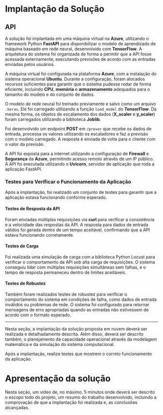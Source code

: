 # Implantação da Solução

## API

A solução foi implantada em uma máquina virtual na **Azure**, utilizando o framework Python **FastAPI** para disponibilizar o modelo de aprendizado de máquina baseado em rede neural, desenvolvido com **TensorFlow**. A arquitetura do sistema foi organizada de forma a permitir que a API fosse acessada externamente, executando previsões de acordo com as entradas enviadas pelos usuários.

A máquina virtual foi configurada na plataforma **Azure**, com a instalação do sistema operacional **Ubuntu**. Durante a configuração, foram alocados recursos suficientes para garantir que o sistema pudesse rodar de forma eficiente, incluindo **CPU**, **memória** e **armazenamento** adequados para o tamanho do modelo e do conjunto de dados.

O modelo de rede neural foi treinado previamente e salvo como um arquivo `.keras`. Ele foi carregado utilizando a função `load_model` do **TensorFlow**. Da mesma forma, os objetos de escalamento dos dados (**X_scaler** e **y_scaler**) foram carregados utilizando a biblioteca **Joblib**.

Foi desenvolvido um endpoint **POST** em `/prever` que recebe os dados de entrada, processa os valores utilizando os escaladores e faz a previsão com o modelo carregado. A resposta é enviada de volta para o cliente com o valor da previsão.

A API foi exposta para a internet utilizando a configuração de **Firewall** e **Segurança** da **Azure**, permitindo acesso remoto através de um IP público. A API foi executada utilizando o **Uvicorn**, servidor de aplicação que roda a aplicação FastAPI.

### Testes para Verificar o Funcionamento da Aplicação

Após a implantação, foi realizado um conjunto de testes para garantir que a aplicação estava funcionando conforme esperado.

#### Testes de Resposta da API
Foram enviadas múltiplas requisições via **curl** para verificar a consistência e a velocidade das respostas da API. A resposta para dados de entrada válidos foi gerada dentro de um tempo aceitável, confirmando que a API estava funcionando corretamente.

#### Testes de Carga
Foi realizada uma simulação de carga com a biblioteca Python Locust para verificar o comportamento da API sob alta carga de requisições. O sistema conseguiu lidar com múltiplas requisições simultâneas sem falhas, e o tempo de resposta permaneceu dentro de limites aceitáveis.

#### Testes de Robustez
Também foram realizados testes de robustez para verificar o comportamento do sistema em condições de falha, como dados de entrada inválidos ou problemas de rede. O sistema foi configurado para retornar mensagens de erro apropriadas quando as entradas não estivessem de acordo com o formato esperado.

---
Nesta seção, a implantação da solução proposta em nuvem deverá ser realizada e detalhadamente descrita. Além disso, deverá ser descrito também, o planejamento da capacidade operacional através da modelagem matemática e da simulação do sistema computacional.

Após a implantação, realize testes que mostrem o correto funcionamento da aplicação.

# Apresentação da solução

Nesta seção, um vídeo de, no máximo, 5 minutos onde deverá ser descrito o escopo todo do projeto, um resumo do trabalho desenvolvido, incluindo a comprovação de que a implantação foi realizada e, as conclusões alcançadas.

